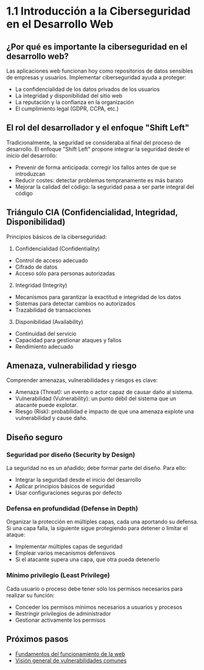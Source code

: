 # 1.1 Introducción a la Ciberseguridad en el Desarrollo Web

## ¿Por qué es importante la ciberseguridad en el desarrollo web?

Las aplicaciones web funcionan hoy como repositorios de datos sensibles de empresas y usuarios. Implementar ciberseguridad ayuda a proteger:

- La confidencialidad de los datos privados de los usuarios
- La integridad y disponibilidad del sitio web
- La reputación y la confianza en la organización
- El cumplimiento legal (GDPR, CCPA, etc.)

## El rol del desarrollador y el enfoque "Shift Left"

Tradicionalmente, la seguridad se consideraba al final del proceso de desarrollo. El enfoque "Shift Left" propone integrar la seguridad desde el inicio del desarrollo:

- Prevenir de forma anticipada: corregir los fallos antes de que se introduzcan
- Reducir costes: detectar problemas tempranamente es más barato
- Mejorar la calidad del código: la seguridad pasa a ser parte integral del código

## Triángulo CIA (Confidencialidad, Integridad, Disponibilidad)

Principios básicos de la ciberseguridad:

1. Confidencialidad (Confidentiality)

- Control de acceso adecuado
- Cifrado de datos
- Acceso sólo para personas autorizadas

2. Integridad (Integrity)

- Mecanismos para garantizar la exactitud e integridad de los datos
- Sistemas para detectar cambios no autorizados
- Trazabilidad de transacciones

3. Disponibilidad (Availability)

- Continuidad del servicio
- Capacidad para gestionar ataques y fallos
- Rendimiento adecuado

## Amenaza, vulnerabilidad y riesgo

Comprender amenazas, vulnerabilidades y riesgos es clave:

- Amenaza (Threat): un evento o actor capaz de causar daño al sistema.
- Vulnerabilidad (Vulnerability): un punto débil del sistema que un atacante puede explotar.
- Riesgo (Risk): probabilidad e impacto de que una amenaza explote una vulnerabilidad y cause daño.

## Diseño seguro

### Seguridad por diseño (Security by Design)
La seguridad no es un añadido; debe formar parte del diseño. Para ello:

- Integrar la seguridad desde el inicio del desarrollo
- Aplicar principios básicos de seguridad
- Usar configuraciones seguras por defecto

### Defensa en profundidad (Defense in Depth)
Organizar la protección en múltiples capas, cada una aportando su defensa. Si una capa falla, la siguiente sigue protegiendo para detener o limitar el ataque:

- Implementar múltiples capas de seguridad
- Emplear varios mecanismos defensivos
- Si el atacante supera una capa, que otra pueda detenerlo

### Mínimo privilegio (Least Privilege)
Cada usuario o proceso debe tener sólo los permisos necesarios para realizar su función:

- Conceder los permisos mínimos necesarios a usuarios y procesos
- Restringir privilegios de administrador
- Gestionar activamente los permisos

## Próximos pasos

- [Fundamentos del funcionamiento de la web](web_oinarriak.md)
- [Visión general de vulnerabilidades comunes](owasp_top10.md)
